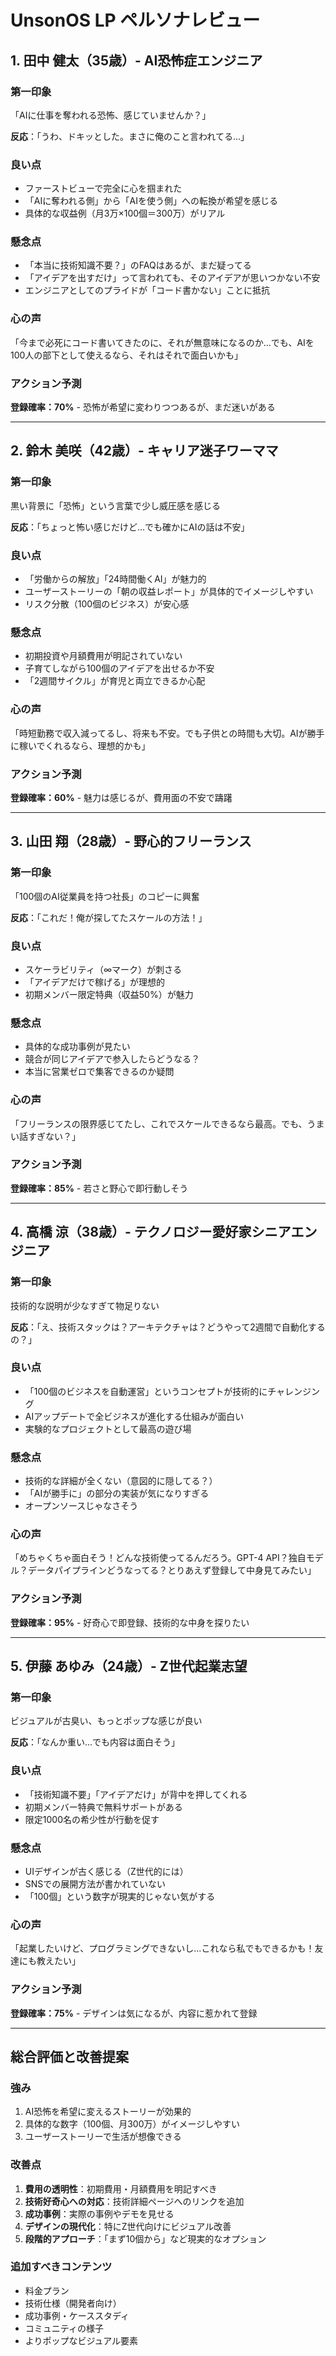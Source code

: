 # UnsonOS LP ペルソナレビュー

## 1. 田中 健太（35歳）- AI恐怖症エンジニア

### 第一印象
「AIに仕事を奪われる恐怖、感じていませんか？」

**反応**：「うわ、ドキッとした。まさに俺のこと言われてる...」

### 良い点
- ファーストビューで完全に心を掴まれた
- 「AIに奪われる側」から「AIを使う側」への転換が希望を感じる
- 具体的な収益例（月3万×100個＝300万）がリアル

### 懸念点
- 「本当に技術知識不要？」のFAQはあるが、まだ疑ってる
- 「アイデアを出すだけ」って言われても、そのアイデアが思いつかない不安
- エンジニアとしてのプライドが「コード書かない」ことに抵抗

### 心の声
「今まで必死にコード書いてきたのに、それが無意味になるのか...でも、AIを100人の部下として使えるなら、それはそれで面白いかも」

### アクション予測
**登録確率：70%** - 恐怖が希望に変わりつつあるが、まだ迷いがある

---

## 2. 鈴木 美咲（42歳）- キャリア迷子ワーママ

### 第一印象
黒い背景に「恐怖」という言葉で少し威圧感を感じる

**反応**：「ちょっと怖い感じだけど...でも確かにAIの話は不安」

### 良い点
- 「労働からの解放」「24時間働くAI」が魅力的
- ユーザーストーリーの「朝の収益レポート」が具体的でイメージしやすい
- リスク分散（100個のビジネス）が安心感

### 懸念点
- 初期投資や月額費用が明記されていない
- 子育てしながら100個のアイデアを出せるか不安
- 「2週間サイクル」が育児と両立できるか心配

### 心の声
「時短勤務で収入減ってるし、将来も不安。でも子供との時間も大切。AIが勝手に稼いでくれるなら、理想的かも」

### アクション予測
**登録確率：60%** - 魅力は感じるが、費用面の不安で躊躇

---

## 3. 山田 翔（28歳）- 野心的フリーランス

### 第一印象
「100個のAI従業員を持つ社長」のコピーに興奮

**反応**：「これだ！俺が探してたスケールの方法！」

### 良い点
- スケーラビリティ（∞マーク）が刺さる
- 「アイデアだけで稼げる」が理想的
- 初期メンバー限定特典（収益50%）が魅力

### 懸念点
- 具体的な成功事例が見たい
- 競合が同じアイデアで参入したらどうなる？
- 本当に営業ゼロで集客できるのか疑問

### 心の声
「フリーランスの限界感じてたし、これでスケールできるなら最高。でも、うまい話すぎない？」

### アクション予測
**登録確率：85%** - 若さと野心で即行動しそう

---

## 4. 高橋 涼（38歳）- テクノロジー愛好家シニアエンジニア

### 第一印象
技術的な説明が少なすぎて物足りない

**反応**：「え、技術スタックは？アーキテクチャは？どうやって2週間で自動化するの？」

### 良い点
- 「100個のビジネスを自動運営」というコンセプトが技術的にチャレンジング
- AIアップデートで全ビジネスが進化する仕組みが面白い
- 実験的なプロジェクトとして最高の遊び場

### 懸念点
- 技術的な詳細が全くない（意図的に隠してる？）
- 「AIが勝手に」の部分の実装が気になりすぎる
- オープンソースじゃなさそう

### 心の声
「めちゃくちゃ面白そう！どんな技術使ってるんだろう。GPT-4 API？独自モデル？データパイプラインどうなってる？とりあえず登録して中身見てみたい」

### アクション予測
**登録確率：95%** - 好奇心で即登録、技術的な中身を探りたい

---

## 5. 伊藤 あゆみ（24歳）- Z世代起業志望

### 第一印象
ビジュアルが古臭い、もっとポップな感じが良い

**反応**：「なんか重い...でも内容は面白そう」

### 良い点
- 「技術知識不要」「アイデアだけ」が背中を押してくれる
- 初期メンバー特典で無料サポートがある
- 限定1000名の希少性が行動を促す

### 懸念点
- UIデザインが古く感じる（Z世代的には）
- SNSでの展開方法が書かれていない
- 「100個」という数字が現実的じゃない気がする

### 心の声
「起業したいけど、プログラミングできないし...これなら私でもできるかも！友達にも教えたい」

### アクション予測
**登録確率：75%** - デザインは気になるが、内容に惹かれて登録

---

## 総合評価と改善提案

### 強み
1. AI恐怖を希望に変えるストーリーが効果的
2. 具体的な数字（100個、月300万）がイメージしやすい
3. ユーザーストーリーで生活が想像できる

### 改善点
1. **費用の透明性**：初期費用・月額費用を明記すべき
2. **技術好奇心への対応**：技術詳細ページへのリンクを追加
3. **成功事例**：実際の事例やデモを見せる
4. **デザインの現代化**：特にZ世代向けにビジュアル改善
5. **段階的アプローチ**：「まず10個から」など現実的なオプション

### 追加すべきコンテンツ
- 料金プラン
- 技術仕様（開発者向け）
- 成功事例・ケーススタディ
- コミュニティの様子
- よりポップなビジュアル要素